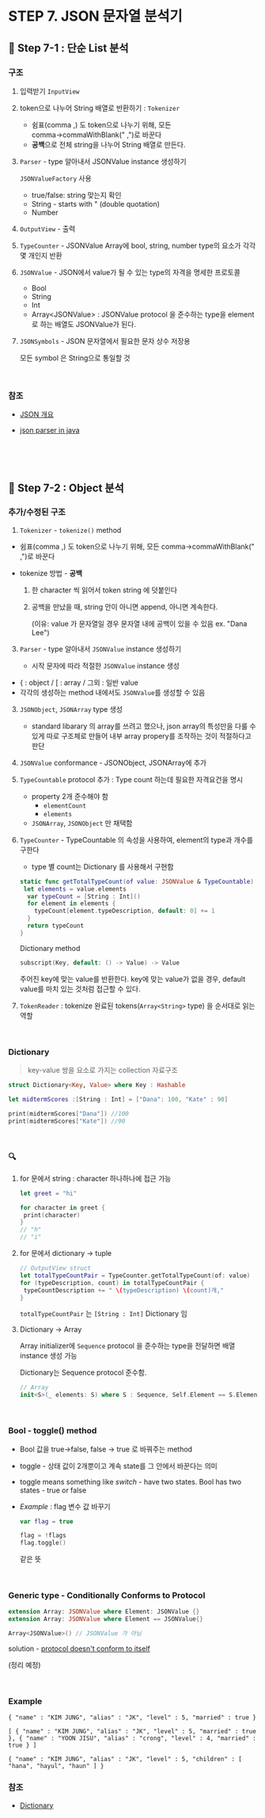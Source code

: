 # STEP 7. JSON 문자열 분석기

## :pushpin: Step 7-1 : 단순 List 분석

### 구조

1. 입력받기 `InputView`

2. token으로 나누어 String 배열로 반환하기 : `Tokenizer`
   - 쉼표(comma ,) 도 token으로 나누기 위해, 모든 comma→commaWithBlank(" ,")로 바꾼다
   - **공백**으로 전체 string을 나누어 String 배열로 만든다.

3. `Parser` - type 알아내서 JSONValue instance 생성하기

   `JSONValueFactory` 사용

   - true/false: string 맞는지 확인
   - String - starts with " (double quotation)
   - Number 

 4. `OutputView` - 출력

 5. `TypeCounter` - JSONValue Array에 bool, string, number type의 요소가 각각 몇 개인지 반환

 6. `JSONValue` - JSON에서 value가 될 수 있는 type의 자격을 명세한 프로토콜

    - Bool
    - String
    - Int
    - Array\<JSONValue> : JSONValue protocol 을 준수하는 type을 element로 하는 배열도 JSONValue가 된다. 

 7. `JSONSymbols` - JSON 문자열에서 필요한 문자 상수 저장용

    모든 symbol 은 String으로 통일할 것

&nbsp;

### 참조

- [JSON 개요](https://www.json.org/json-ko.html)

- [ json parser in java](https://github.com/billdavidson/JSONUtil/blob/trunk/JSONUtil/src/main/java/org/kopitubruk/util/json/JSONParser.java)

&nbsp;

&nbsp;

## 📌 Step 7-2 : Object 분석

### 추가/수정된 구조

1.  `Tokenizer` - `tokenize()` method

   - 쉼표(comma ,) 도 token으로 나누기 위해, 모든 comma→commaWithBlank(" ,")로 바꾼다

   - tokenize 방법 - **공백**

     1. 한 character 씩 읽어서 token string 에 덧붙인다

     2. 공백을 만났을 때, string 안이 아니면 append, 아니면 계속한다.

        (이유: value 가 문자열일 경우 문자열 내에 공백이 있을 수 있음 ex. "Dana Lee")

3. `Parser` - type 알아내서 `JSONValue` instance 생성하기

   - 시작 문자에 따라 적절한 `JSONValue` instance 생성
  - { : object / [ : array / 그외 : 일반 value
   - 각각의 생성하는 method 내에서도 `JSONValue`를 생성할 수 있음

3. `JSONObject`, `JSONArray` type 생성

   - standard libarary 의 array를 쓰려고 했으나, json array의 특성만을 다룰 수 있게 따로 구조체로 만들어 내부 array propery를 조작하는 것이 적절하다고 판단

4. `JSONValue` conformance - JSONObject, JSONArray에 추가

5. `TypeCountable` protocol 추가 : Type count 하는데 필요한 자격요건을 명시

   - property 2개 준수해야 함
     - `elementCount`
     - `elements`
   - `JSONArray`, `JSONObject` 만 채택함

6. `TypeCounter` - TypeCountable 의 속성을 사용하여, element의 type과 개수를 구한다

   - type 별 count는 Dictionary 를 사용해서 구현함

   ```swift
   static func getTotalTypeCount(of value: JSONValue & TypeCountable) -> [String : Int] {
   	let elements = value.elements
     var typeCount = [String : Int]()
     for element in elements {
       typeCount[element.typeDescription, default: 0] += 1
     }
     return typeCount
   }
   ```

   Dictionary method

   ```swift
   subscript(Key, default: () -> Value) -> Value
   ```

   주어진 key에 맞는 value를 반환한다. key에 맞는 value가 없을 경우, default value를 마치 있는 것처럼 접근할 수 있다.

7. `TokenReader` : tokenize 완료된 tokens(`Array<String>` type) 을 순서대로 읽는 역할

&nbsp;

### Dictionary

> key-value 쌍을 요소로 가지는 collection 자료구조

```swift
struct Dictionary<Key, Value> where Key : Hashable
```

```swift
let midtermScores :[String : Int] = ["Dana": 100, "Kate" : 90]

print(midtermScores["Dana"]) //100
print(midtermScores["Kate"]) //90
```

&nbsp;

### :mag:

1. for 문에서 string : character 하나하나에 접근 가능

   ```swift
   let greet = "hi"
   
   for character in greet {
   	print(character)
   }
   // "h"
   // "i"
   ```

2. for 문에서 dictionary → tuple

   ```swift
   // OutputView struct
   let totalTypeCountPair = TypeCounter.getTotalTypeCount(of: value)
   for (typeDescription, count) in totalTypeCountPair {
   	typeCountDescription += " \(typeDescription) \(count)개,"
   }
   ```

   `totalTypeCountPair` 는 `[String : Int]` Dictionary 임

3. Dictionary → Array

   Array initializer에 `Sequence` protocol 을 준수하는 type을 전달하면 배열 instance 생성 가능

   Dictionary는 Sequence protocol 준수함.

   ```swift
   // Array
   init<S>(_ elements: S) where S : Sequence, Self.Element == S.Element
   ```

&nbsp;

### Bool - toggle() method

- Bool 값을 true→false, false → true 로 바꿔주는 method

- toggle - 상태 값이 2개뿐이고 계속 state를 그 안에서 바꾼다는 의미

- toggle means something like *switch* - have two states. Bool has two states - true or false

- *Example* :  flag 변수 값 바꾸기

  ```swift
  var flag = true
  
  flag = !flags
  flag.toggle()
  ```

  같은 뜻

&nbsp;

### Generic type - Conditionally Conforms to Protocol

```swift
extension Array: JSONValue where Element: JSONValue {}
extension Array: JSONValue where Element == JSONValue{}

Array<JSONValue>() // JSONValue 가 아님
```

solution - [protocol doesn't conform to itself](https://stackoverflow.com/questions/33112559/protocol-doesnt-conform-to-itself)

(정리 예정)

&nbsp;

### Example

```
{ "name" : "KIM JUNG", "alias" : "JK", "level" : 5, "married" : true }
```

```
[ { "name" : "KIM JUNG", "alias" : "JK", "level" : 5, "married" : true }, { "name" : "YOON JISU", "alias" : "crong", "level" : 4, "married" : true } ]
```

```
{ "name" : "KIM JUNG", "alias" : "JK", "level" : 5, "children" : [ "hana", "hayul", "haun" ] }
```



### 참조

- [Dictionary](https://developer.apple.com/documentation/swift/dictionary)